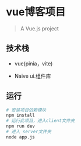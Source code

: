 # vue博客项目

> A Vue.js project


## 技术栈
* vue(pinia，vite)

* Naive ui.组件库



## 运行

``` bash
# 安装项目依赖模块
npm install
# 运行此项目，进入client文件夹
npm run dev
# 进入 server文件夹
node app.js

```

